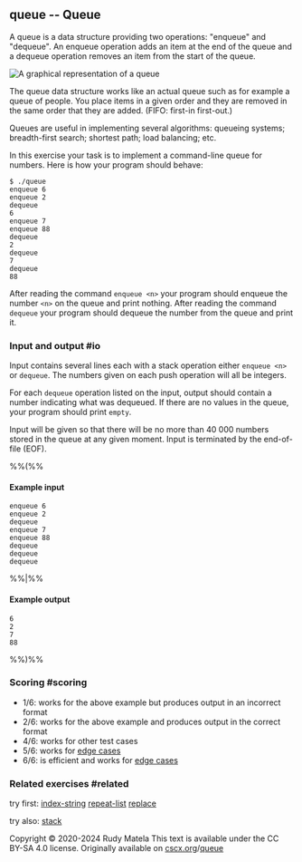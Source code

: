 queue -- Queue
--------------

A queue is a data structure providing two operations:
"enqueue" and "dequeue".
An enqueue operation adds an item at the end of the queue
and a dequeue operation removes an item from the start of the queue.

![A graphical representation of a queue](/queue.svg)

The queue data structure works like an actual queue
such as for example a queue of people.
You place items in a given order
and they are removed in the same order that they are added.
(FIFO: first-in first-out.)

Queues are useful in implementing several algorithms:
queueing systems;
breadth-first search; 
shortest path;
load balancing;
etc.

In this exercise your task is to implement a command-line queue for numbers.
Here is how your program should behave:

	$ ./queue
	enqueue 6
	enqueue 2
	dequeue
	6
	enqueue 7
	enqueue 88
	dequeue
	2
	dequeue
	7
	dequeue
	88

After reading the command `enqueue <n>`
your program should enqueue the number `<n>` on the queue
and print nothing.
After reading the command `dequeue`
your program should dequeue the number from the queue
and print it.


### Input and output  #io

Input contains several lines each with a stack operation
either `enqueue <n>` or `dequeue`.  The numbers given
on each push operation will all be integers.

For each `dequeue` operation listed on the input,
output should contain a number indicating what was dequeued.
If there are no values in the queue,
your program should print `empty`.

Input will be given so that there will be no more than
40 000 numbers stored in the queue at any given moment.
Input is terminated by the end-of-file (EOF).

%%(%%

#### Example input

	enqueue 6
	enqueue 2
	dequeue
	enqueue 7
	enqueue 88
	dequeue
	dequeue
	dequeue

%%|%%

#### Example output

	6
	2
	7
	88

%%)%%

### Scoring  #scoring

* 1/6: works for the above example but produces output in an incorrect format
* 2/6: works for the above example and produces output in the correct format
* 4/6: works for other test cases
* 5/6: works for [edge cases](https://cscx.org/faq#edge-cases)
* 6/6: is efficient and works for [edge cases](https://cscx.org/faq#edge-cases)

### Related exercises  #related

try first: [index-string](/index-string) [repeat-list](/repeat-list) [replace](/replace)

try also: [stack](/stack)


Copyright © 2020-2024  Rudy Matela
This text is available under the CC BY-SA 4.0 license.
Originally available on [cscx.org](https://cscx.org)/[queue](https://cscx.org/queue)
